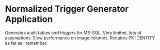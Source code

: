# Normalized Trigger Generator Application 

Generates audit tables and triggers for MS-SQL. Very limited, lots of assumptions. Slow performance on image columns. Requires PK IDENTITY as far as I remember.
